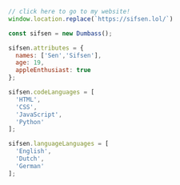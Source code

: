 <a href="https://sifsen.lol/">

```javascript
// click here to go to my website!
window.location.replace(`https://sifsen.lol/`)

```
</a>

```javascript
const sifsen = new Dumbass();

sifsen.attributes = {
  names: ['Sen','Sifsen'],
  age: 19,
  appleEnthusiast: true
};

sifsen.codeLanguages = [
  'HTML',
  'CSS',
  'JavaScript',
  'Python'
];

sifsen.languageLanguages = [
  'English',
  'Dutch',
  'German'
];
```
